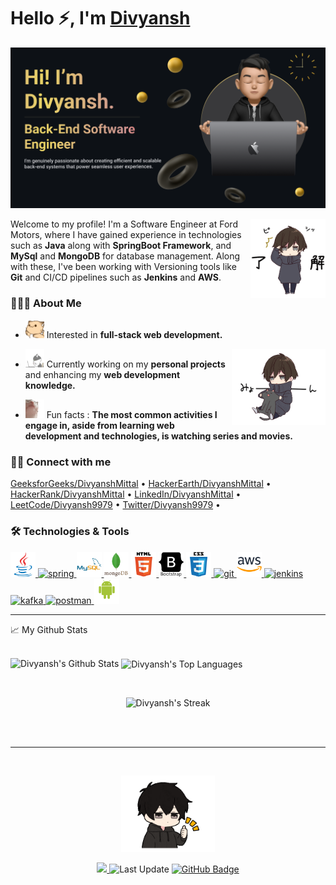 <!-- Banner at the top -->



# Hello ⚡️, I'm [Divyansh](https://github.com/divyansh9979)

![gh-profile-banner](/media/name-banner.png)

<img align="right"  alt="Chibi Salute" src="https://raw.githubusercontent.com/imaloner/imaloner/master/assets/gifs/salute-manherakun-min.gif" width="120">




Welcome to my profile! I'm a Software Engineer at Ford Motors, where I have gained experience in technologies such as **Java** along with **SpringBoot Framework**, and **MySql** and **MongoDB** for database management. Along with these, I've been working with Versioning tools like **Git** and CI/CD pipelines such as **Jenkins** and **AWS**.


### 👨🏻‍💻 About Me


- <img alt="Hyper Kitty" src="https://raw.githubusercontent.com/imaloner/imaloner/master/assets/gifs/hyperkitty.gif" width="30px" > Interested in __full-stack web development.__



<img align="right" alt="Chibi Cat Lover" src="https://raw.githubusercontent.com/imaloner/imaloner/master/assets/gifs/manherakun-cat-min.gif" width="150">

- <img alt="Cat Computer" src="https://raw.githubusercontent.com/imaloner/imaloner/master/assets/gifs/cat-computer.gif" width="30px"> Currently working on my __personal projects__ and  enhancing my __web development knowledge.__


<!--  - 👯 I’m looking to collaborate on **OpenSource Projects**  -->


- <img alt="Cat Meme" src="https://raw.githubusercontent.com/imaloner/imaloner/master/assets/gifs/cat-meme.gif" width="30px"> Fun facts :  __The most common activities I engage in, aside from learning web development and technologies, is watching series and movies.__




### 🤝🏻 Connect with me

[GeeksforGeeks/DivyanshMittal][gfg] &bullet; [HackerEarth/DivyanshMittal][hackerearth] &bullet; [HackerRank/DivyanshMittal][hackerrank] &bullet; [LinkedIn/DivyanshMittal][linkedin] &bullet; [LeetCode/Divyansh9979][leetcode] &bullet; [Twitter/Divyansh9979][twitter] &bullet;

<!--
[<img alt="LinkedIn" align="center" src="https://img.shields.io/static/v1?style=for-the-badge&message=LinkedIn&color=0A66C2&logo=LinkedIn&logoColor=FFFFFF&label=" />][linkedin]
[<img alt="Twitter Follow" align="center" src="https://img.shields.io/twitter/follow/:divyansh9979">][twitter]
[<img alt="HackerRank" align="center" src="https://raw.githubusercontent.com/rahuldkjain/github-profile-readme-generator/master/src/images/icons/Social/hackerrank.svg" alt="https://www.hackerrank.com/divyanshmittal9?hr_r=1" height="30" width="40" >][hackerrank]
[<img alt="LeetCode" align="center" src="https://raw.githubusercontent.com/rahuldkjain/github-profile-readme-generator/master/src/images/icons/Social/leet-code.svg" alt="https://leetcode.com/divyansh9979/" height="30" width="40" >][leetcode]
[<img alt="HackerEarth" align="center" src="https://raw.githubusercontent.com/rahuldkjain/github-profile-readme-generator/master/src/images/icons/Social/hackerearth.svg" alt="@divyanshmittal9" height="30" width="40" >][hackerearth]
[<img alt="GeeksForGeeks" align="center" src="https://raw.githubusercontent.com/rahuldkjain/github-profile-readme-generator/master/src/images/icons/Social/geeks-for-geeks.svg" alt="https://auth.geeksforgeeks.org/user/divyanshmittal9" height="30" width="40" >][gfg]
-->

### 🛠 Technologies & Tools


<div style="display: float">

<a href="https://www.java.com" target="_blank" rel="noreferrer"> <img src="https://raw.githubusercontent.com/devicons/devicon/master/icons/java/java-original.svg" alt="java" width="40" height="40"/> </a> 
<a href="https://spring.io/" target="_blank" rel="noreferrer"> <img src="https://www.vectorlogo.zone/logos/springio/springio-icon.svg" alt="spring" width="40" height="40"/> </a> 
<a href="https://www.mysql.com/" target="_blank" rel="noreferrer"> <img src="https://raw.githubusercontent.com/devicons/devicon/master/icons/mysql/mysql-original-wordmark.svg" alt="mysql" width="40" height="40"/> </a> 
<a href="https://www.mongodb.com/" target="_blank" rel="noreferrer"> <img src="https://raw.githubusercontent.com/devicons/devicon/master/icons/mongodb/mongodb-original-wordmark.svg" alt="mongodb" width="40" height="40"/> </a> 
<a href="https://www.w3.org/html/" target="_blank" rel="noreferrer"> <img src="https://raw.githubusercontent.com/devicons/devicon/master/icons/html5/html5-original-wordmark.svg" alt="html5" width="40" height="40"/> </a> 
<a href="https://getbootstrap.com" target="_blank" rel="noreferrer"> <img src="https://raw.githubusercontent.com/devicons/devicon/master/icons/bootstrap/bootstrap-plain-wordmark.svg" alt="bootstrap" width="40" height="40"/> </a> 
<a href="https://www.w3schools.com/css/" target="_blank" rel="noreferrer"> <img src="https://raw.githubusercontent.com/devicons/devicon/master/icons/css3/css3-original-wordmark.svg" alt="css3" width="40" height="40"/> </a> 
<a href="https://git-scm.com/" target="_blank" rel="noreferrer"> <img src="https://www.vectorlogo.zone/logos/git-scm/git-scm-icon.svg" alt="git" width="40" height="40"/> </a> 
<a href="https://aws.amazon.com" target="_blank" rel="noreferrer"> <img src="https://raw.githubusercontent.com/devicons/devicon/master/icons/amazonwebservices/amazonwebservices-original-wordmark.svg" alt="aws" width="40" height="40"/> </a> 
<a href="https://www.jenkins.io" target="_blank" rel="noreferrer"> <img src="https://www.vectorlogo.zone/logos/jenkins/jenkins-icon.svg" alt="jenkins" width="40" height="40"/> </a> 
<a href="https://kafka.apache.org/" target="_blank" rel="noreferrer"> <img src="https://www.vectorlogo.zone/logos/apache_kafka/apache_kafka-icon.svg" alt="kafka" width="40" height="40"/> </a> 
<a href="https://postman.com" target="_blank" rel="noreferrer"> <img src="https://www.vectorlogo.zone/logos/getpostman/getpostman-icon.svg" alt="postman" width="40" height="40"/> </a> 
<a href="https://developer.android.com" target="_blank" rel="noreferrer"> <img src="https://raw.githubusercontent.com/devicons/devicon/master/icons/android/android-original-wordmark.svg" alt="android" width="40" height="40"/> </a> 

</div>
 


---

<!--<details>-->
<summary>📈 My Github Stats</summary> 

  <br>
<p><img align=left alt="Divyansh's Github Stats" src="https://github-readme-stats.vercel.app/api?username=divyansh9979&show_icons=true&count_private=true&theme=react&hide_border=true&bg_color=060A0CD0" /></p>
<p>&nbsp;<img align=center alt="Divyansh's Top Languages" src="https://github-readme-stats.vercel.app/api/top-langs/?username=divyansh9979&langs_count=8&count_private=true&layout=compact&theme=react&hide_border=true&bg_color=060A0CD0" /></p>
  <br>
 
<p align="center">
        <img title="🔥 Get streak stats for your profile at git.io/streak-stats" alt="Divyansh's Streak" src="https://github-readme-streak-stats.herokuapp.com/?user=divyansh9979&theme=black-ice&hide_border=true&stroke=0000&background=060A0CD0"/>
</p>

<br>
<br>

---
 
<!--</details>-->

<br>

<p align="center">
 <img  alt="Chibi Thumbs Up" src="https://raw.githubusercontent.com/imaloner/imaloner/master/assets/gifs/chibi-thumbs-up-min.gif" width="150">
</p>
 

<p align="center">
 
 <a href="https://github.com/divyansh9979">
    <img src="https://badges.pufler.dev/visits/divyansh9979/divyansh9979?style=flat-square&color=blue&logo=github">
  </a>

 <img src="https://img.shields.io/github/last-commit/divyansh9979/divyansh9979?label=Last%20Update&color=blue" alt="Last Update">
 <a href="https://github.com/divyansh9979?tab=followers"><img src="https://img.shields.io/github/followers/divyansh9979?label=Followers&style=social" alt="GitHub Badge"></a>
 
</p>
<!--
<p align="center">
 <img src="https://www.codewars.com/users/divyansh9979/badges/micro"> 
</p>
--> 
 
[portfolio]: http://portfolio.com
[linkedin]: https://www.linkedin.com/in/divyansh-mittal-a516641a5/
[twitter]: https://twitter.com/divyansh9979
[leetcode]: https://leetcode.com/divyansh9979/
[hackerrank]: https://www.hackerrank.com/divyanshmittal9?hr_r=1
[hackerearth]: https://www.hackerearth.com/@divyanshmittal9
[gfg]: https://auth.geeksforgeeks.org/user/https://auth.geeksforgeeks.org/user/divyanshmittal9


